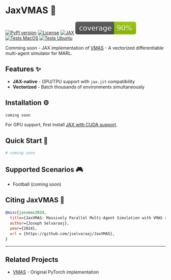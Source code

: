 # JaxVMAS 🚀

[![PyPI version](https://img.shields.io/pypi/v/jaxvmas)](https://pypi.org/project/jaxvmas/)
[![License](https://img.shields.io/badge/license-GPLv3.0-blue.svg)](https://opensource.org/licenses/Apache-2.0)
[![JAX](https://img.shields.io/badge/Powered%20by-JAX%20%F0%9F%9A%80-yellow)](https://github.com/google/jax)
[![Coverage](./badges/coverage.svg)](https://github.com/jselvaraaj/JaxVMAS/actions)
[![Tests MacOS](https://github.com/jselvaraaj/JaxVMAS/actions/workflows/pytest-macos.yml/badge.svg)](https://github.com/jselvaraaj/JaxVMAS/actions/workflows/pytest-macos.yml)
[![Tests Ubuntu](https://github.com/jselvaraaj/JaxVMAS/actions/workflows/pytest-ubuntu.yml/badge.svg)](https://github.com/jselvaraaj/JaxVMAS/actions/workflows/pytest-ubuntu.yml)


Comming soon - JAX implementation of [VMAS](https://github.com/proroklab/VectorizedMultiAgentSimulator) - A vectorized differentiable multi-agent simulator for MARL.

## Features ✨

- **JAX-native** - GPU/TPU support with `jax.jit` compatibility
- **Vectorized** - Batch thousands of environments simultaneously
<!-- - **Differentiable** - End-to-end gradients through physics simulations
- **Modular** - Easily create new scenarios with PyTree-compatible components -->

## Installation ⚙️

```bash
coming soon
```

For GPU support, first install [JAX with CUDA support](https://github.com/google/jax#installation).

## Quick Start 🏃

```python
# coming soon
```


## Supported Scenarios 🎮

- Football (coming soon)



## Citing JaxVMAS 📖

```bibtex
@misc{jaxvmas2024,
  title={JaxVMAS: Massively Parallel Multi-Agent Simulation with VMAS scenarios in JAX},
  author={Joseph Selvaraaj},
  year={2024},
  url = {https://github.com/jselvaraaj/JaxVMAS},
}
```

---

## Related Projects
- [VMAS](https://github.com/proroklab/VectorizedMultiAgentSimulator) - Original PyTorch implementation
